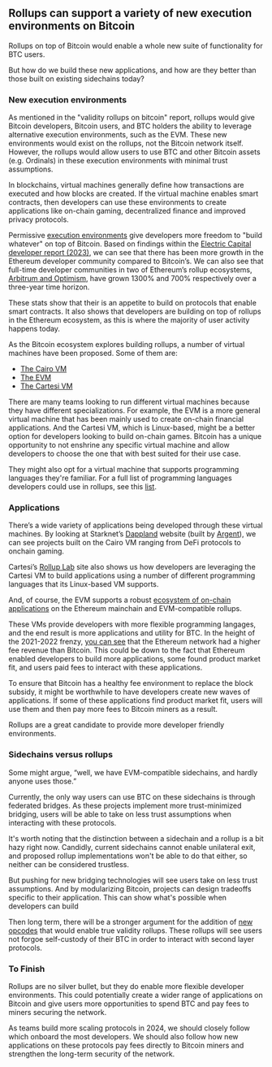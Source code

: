 ## Rollups can support a variety of new execution environments on Bitcoin

Rollups on top of Bitcoin would enable a whole new suite of functionality for BTC users.

But how do we build these new applications, and how are they better than those built on existing sidechains today?

### New execution environments

As mentioned in the "validity rollups on bitcoin" report, rollups would give Bitcoin developers, Bitcoin users, and BTC holders the ability to leverage alternative execution environments, such as the EVM. These new environments would exist on the rollups, not the Bitcoin network itself. However, the rollups would allow users to use BTC and other Bitcoin assets (e.g. Ordinals) in these execution environments with minimal trust assumptions.

In blockchains, virtual machines generally define how transactions are executed and how blocks are created. If the virtual machine enables smart contracts, then developers can use these environments to create applications like on-chain gaming, decentralized finance and improved privacy protocols.

Permissive [execution environments](https://celestia.org/glossary/execution-environment/) give developers more freedom to "build whatever" on top of Bitcoin. Based on findings within the [Electric Capital developer report (2023)](https://www.developerreport.com/developer-report), we can see that there has been more growth in the Ethereum developer community compared to Bitcoin’s. We can also see that full-time developer communities in two of Ethereum’s rollup ecosystems, [Arbitrum and Optimism](https://www.developerreport.com/developer-report?s=optimism-1315-solana-888-arbitrum), have grown 1300% and 700% respectively over a three-year time horizon.

These stats show that their is an appetite to build on protocols that enable smart contracts. It also shows that developers are building on top of rollups in the Ethereum ecosystem, as this is where the majority of user activity happens today.

As the Bitcoin ecosystem explores building rollups, a number of virtual machines have been proposed. Some of them are:

- [The Cairo VM](https://starkware.co/tech-stack/)
- [The EVM](https://ethereum.org/developers/docs/evm)
- [The Cartesi VM](https://docs.cartesi.io/machine/intro/)

There are many teams looking to run different virtual machines because they have different specializations. For example, the EVM is a more general virtual machine that has been mainly used to create on-chain financial applications. And the Cartesi VM, which is Linux-based, might be a better option for developers looking to build on-chain games. Bitcoin has a unique opportunity to not enshrine any specific virtual machine and allow developers to choose the one that with best suited for their use case.

They might also opt for a virtual machine that supports programming languages they're familiar. For a full list of programming languages developers could use in rollups, see this [list](https://bitcoinrollups.org/#section-3-enabling-new-functionality).

### Applications

There’s a wide variety of applications being developed through these virtual machines. By looking at Starknet’s [Dappland](https://www.dappland.com/category/onramps) website (built by [Argent](https://www.argent.xyz/?utm_source=dappland)), we can see projects built on the Cairo VM ranging from DeFi protocols to onchain gaming.

Cartesi’s [Rollup Lab](https://rolluplab.io/) site also shows us how developers are leveraging the Cartesi VM to build applications using a number of different programming languages that its Linux-based VM supports.

And, of course, the EVM supports a robust [ecosystem of on-chain applications](https://dappradar.com/rankings/protocol/ethereum) on the Ethereum mainchain and EVM-compatible rollups.

These VMs provide developers with more flexible programming langages, and the end result is more applications and utility for BTC. In the height of the 2021-2022 frenzy, [you can see](https://www.theblock.co/data/on-chain-metrics/comparison-bitcoin-ethereum/transaction-fees-daily) that the Ethereum network had a higher fee revenue than Bitcoin. This could be down to the fact that Ethereum enabled developers to build more applications, some found product market fit, and users paid fees to interact with these applications.

To ensure that Bitcoin has a healthy fee environment to replace the block subsidy, it might be worthwhile to have developers create new waves of applications. If some of these applications find product market fit, users will use them and then pay more fees to Bitcoin miners as a result.

Rollups are a great candidate to provide more developer friendly environments.

### Sidechains versus rollups

Some might argue, “well, we have EVM-compatible sidechains, and hardly anyone uses those.”

Currently, the only way users can use BTC on these sidechains is through federated bridges. As these projects implement more trust-minimized bridging, users will be able to take on less trust assumptions when interacting with these protocols.

It's worth noting that the distinction between a sidechain and a rollup is a bit hazy right now. Candidly, current sidechains cannot enable unilateral exit, and proposed rollup implementations won't be able to do that either, so neither can be considered trustless.

But pushing for new bridging technologies will see users take on less trust assumptions. And by modularizing Bitcoin, projects can design tradeoffs specific to their application. This can show what's possible when developers can build 

Then long term, there will be a stronger argument for the addition of [new opcodes](https://bitcoinrollups.org/#section-5-building-validity-rollups-on-bitcoin) that would enable true validity rollups. These rollups will see users not forgoe self-custody of their BTC in order to interact with second layer protocols. 

### To Finish

Rollups are no silver bullet, but they do enable more flexible developer environments. This could potentially create a wider range of applications on Bitcoin and give users more opportunities to spend BTC and pay fees to miners securing the network.

As teams build more scaling protocols in 2024, we should closely follow which onboard the most developers. We should also follow how new applications on these protocols pay fees directly to Bitcoin miners and strengthen the long-term security of the network.
